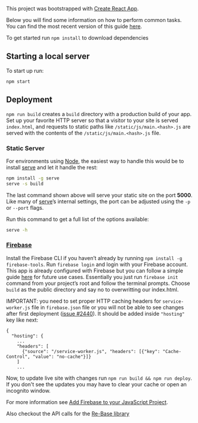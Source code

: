 This project was bootstrapped with [Create React App](https://github.com/facebookincubator/create-react-app).

Below you will find some information on how to perform common tasks.<br>
You can find the most recent version of this guide [here](https://github.com/facebookincubator/create-react-app/blob/master/packages/react-scripts/template/README.md).

To get started run `npm install`  to download dependencies


## Starting a local server

To start up run:

```
npm start
```

## Deployment

`npm run build` creates a `build` directory with a production build of your app. Set up your favorite HTTP server so that a visitor to your site is served `index.html`, and requests to static paths like `/static/js/main.<hash>.js` are served with the contents of the `/static/js/main.<hash>.js` file.

### Static Server

For environments using [Node](https://nodejs.org/), the easiest way to handle this would be to install [serve](https://github.com/zeit/serve) and let it handle the rest:

```sh
npm install -g serve
serve -s build
```

The last command shown above will serve your static site on the port **5000**. Like many of [serve](https://github.com/zeit/serve)’s internal settings, the port can be adjusted using the `-p` or `--port` flags.

Run this command to get a full list of the options available:

```sh
serve -h
```

### [Firebase](https://firebase.google.com/)

Install the Firebase CLI if you haven’t already by running `npm install -g firebase-tools`.
Run `firebase login` and login with your Firebase account.
This app is already configured with Firebase but you can follow a simple guide [here](https://www.codementor.io/yurio/all-you-need-is-react-firebase-4v7g9p4kf) for future use cases.
Essentially you just run  `firebase init` command from your project’s root and follow the terminal prompts. Choose `build` as the public directory and say no to overwritting our index.html.

IMPORTANT: you need to set proper HTTP caching headers for `service-worker.js` file in `firebase.json` file or you will not be able to see changes after first deployment ([issue #2440](https://github.com/facebookincubator/create-react-app/issues/2440)). It should be added inside `"hosting"` key like next:

```
{
  "hosting": {
    ...
    "headers": [
      {"source": "/service-worker.js", "headers": [{"key": "Cache-Control", "value": "no-cache"}]}
    ]
    ...
```

Now, to update live site with changes run  `npm run build && npm run deploy`.
If you don't see the updates you may have to clear your cache or open an incognito window.

For more information see [Add Firebase to your JavaScript Project](https://firebase.google.com/docs/web/setup).

Also checkout the API calls for the [Re-Base library](https://github.com/tylermcginnis/re-base)
